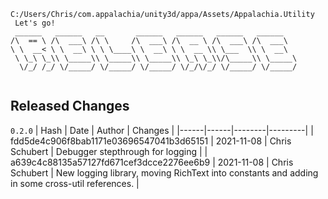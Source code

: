 ```
C:/Users/Chris/com.appalachia/unity3d/appa/Assets/Appalachia.Utility
 Let's go!  
 ______   ______   __       ______   ______   ______   ______    
/\  == \ /\  ___\ /\ \     /\  ___\ /\  __ \ /\  ___\ /\  ___\   
\ \  __< \ \  __\ \ \ \____\ \  __\ \ \  __ \\ \___  \\ \  __\   
 \ \_\ \_\\ \_____\\ \_____\\ \_____\\ \_\ \_\\/\_____\\ \_____\ 
  \/_/ /_/ \/_____/ \/_____/ \/_____/ \/_/\/_/ \/_____/ \/_____/ 
                                                                 
```


## Released Changes

`0.2.0`
| Hash | Date | Author | Changes |
|------|------|--------|---------|
| fdd5de4c906f8bab1171e03696547041b3d65151 | 2021-11-08 | Chris Schubert | Debugger stepthrough for logging |
| a639c4c88135a57127fd671cef3dcce2276ee6b9 | 2021-11-08 | Chris Schubert | New logging library, moving RichText into constants and adding in some cross-util references. |
